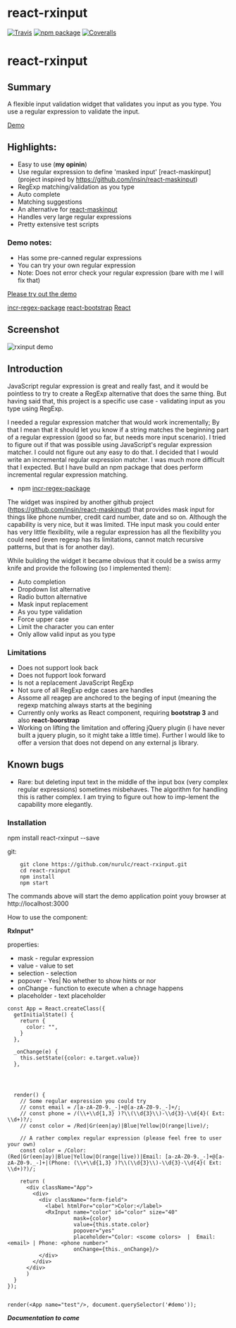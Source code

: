 # react-rxinput

[![Travis][build-badge]][build]
[![npm package][npm-badge]][npm]
[![Coveralls][coveralls-badge]][coveralls]


[build-badge]: https://img.shields.io/travis/user/repo/master.svg?style=flat-square
[build]: https://travis-ci.org/user/repo

[npm-badge]: https://img.shields.io/npm/v/npm-package.svg?style=flat-square
[npm]: https://www.npmjs.org/package/npm-package

[coveralls-badge]: https://img.shields.io/coveralls/user/repo/master.svg?style=flat-square
[coveralls]: https://coveralls.io/github/user/repo
# react-rxinput

## Summary

A flexible input validation widget that validates you input as you type. You use a regular expression to validate the input. 

[Demo](https://nurulc.github.io/)


## Highlights:

- Easy to use (__my opinin__)
- Use regular expression to define 'masked input' [react-maskinput](project inspired by https://github.com/insin/react-maskinput)
- RegExp matching/validation as you type
- Auto complete
- Matching suggestions
- An alternative for [react-maskinput]() 
- Handles very large regular expressions
- Pretty extensive test scripts

### Demo notes:

- Has some pre-canned regular expressions
- You can try your own regular expression
- Note: Does not error check your regular expression (bare with me I will fix that)

[Please try out the demo](https://nurulc.github.io/)

[incr-regex-package](https://github.com/nurulc/incr-regex-package)
[react-bootstrap](https://react-bootstrap.github.io/)
[React](https://facebook.github.io/react/)

## Screenshot

![rxinput demo](https://raw.githubusercontent.com/nurulc/react-rxinput/master/demo-screensho.png)

## Introduction

JavaScript regular expression is great and really fast, and it would be pointless to try to create a RegExp alternative that does the same thing. But having said that, this project is a specific use case  - validating input as you type using RegExp. 

I needed a regular expression matcher that would work incrementally; By that I mean that it should let you know if a string matches the beginning part of a regular expression (good so far, but needs more input scenario). I tried to figure out if that was possible using JavaScript's regular expression matcher. I could not figure out any easy to do that. I decided that I would write an incremental regular expression matcher. I was much more difficult that I expected. But I have build an npm package that does perform incremental regular expression matching.

- npm [incr-regex-package](https://github.com/nurulc/incr-regex-package)

The widget was inspired by another github project (https://github.com/insin/react-maskinput) that provides mask input for things like phone number, credit card number, date and so on. Although the capability is very nice, but it was limited. THe input mask you could enter has very little flexibility, wile a regular expression has all the flexibility you could need (even regexp has its limitations, cannot match recursive patterns, but that is for another day).

While building the widget it became obvious that it could be a swiss army knife and provide the following (so I implemented them):

- Auto completion
- Dropdown list alternative
- Radio button alternative
- Mask input replacement
- As you type validation
- Force upper case
- Limit the character you can enter
- Only allow valid input as you type

### Limitations

- Does not support look back
- Does not fupport look forward
- Is not a replacement JavaScript RegExp
- Not sure of all RegExp edge cases are handles
- Assome all reagep are anchored to the beging of input (meaning the regexp matching always starts at the begining
- Currently only works as React component, requiring **bootstrap 3** and also **react-boorstrap**
- Working on lifting the limitation and offering jQuery plugin (i have never built a jquery plugin, so it might take a little time). Further I would like to offer a version that does not depend on any external js library.

 
## Known bugs
- Rare: but deleting input text in the middle of the input box (very complex regular expressions) sometimes misbehaves. The algorithm for handling this is rather complex. I am trying to figure out how to imp-lement the capability more elegantly.

### Installation

  npm install react-rxinput --save


git:

```
    git clone https://github.com/nurulc/react-rxinput.git
    cd react-rxinput
    npm install
    npm start
```


The commands above will start the demo application
point youy browser at http://localhost:3000


How to use the component:


**RxInput***

properties:

- mask - regular expression
- value - value to set
- selection - selection
- popover - Yes| No whether to show hints or nor
- onChange - function to execute when a chnage happens
- placeholder - text placeholder

```
const App = React.createClass({
  getInitialState() {
    return {
      color: "",
    }
  },

  _onChange(e) {
    this.setState({color: e.target.value})
  },




  render() {
    // Some regular expression you could try
    // const email = /[a-zA-Z0-9._-]+@[a-zA-Z0-9._-]+/;
    // const phone = /(\\+\\d{1,3} )?\\(\\d{3}\\)-\\d{3}-\\d{4}( Ext: \\d+)?/;
    // const color = /Red|Gr(een|ay)|Blue|Yellow|O(range|live)/;
    
    // A rather complex regular expression (please feel free to user your own)
    const color = /Color: (Red|Gr(een|ay)|Blue|Yellow|O(range|live))|Email: [a-zA-Z0-9._-]+@[a-zA-Z0-9._-]+|(Phone: (\\+\\d{1,3} )?\\(\\d{3}\\)-\\d{3}-\\d{4}( Ext: \\d+)?)/;
  
    return (
      <div className="App">
        <div>
          <div className="form-field">
            <label htmlFor="color">Color:</label>
            <RxInput name="color" id="color" size="40" 
                     mask={color} 
                     value={this.state.color} 
                     popover="yes" 
                     placeholder="Color: <scome colors>  |  Email: <email> | Phone: <phone number>"
                     onChange={this._onChange}/>
          </div>
        </div>
      </div>  
      )
  }
});


render(<App name="test"/>, document.querySelector('#demo'));
```


**_Documentation to come_**
